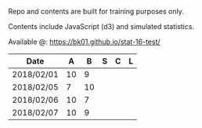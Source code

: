 Repo and contents are built for training purposes only. 

Contents include JavaScript (d3) and simulated statistics.

Available @: https://bk01.github.io/stat-16-test/

| Date | A | B | S | C | L |
| ------------- | ------------- | ------------- | ------------- | ------------- | ------------- |
| 2018/02/01 | 10  | 9  | | | |
| 2018/02/05 | 7  | 10 | | | |
| 2018/02/06 | 10  | 7 | | | |
| 2018/02/07 | 10  | 9 | | | |
